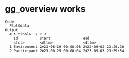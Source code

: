 # gg_overview works

    Code
      Plot$data
    Output
      # A tibble: 2 x 3
        Id          start               end                
        <fct>       <dttm>              <dttm>             
      1 Environment 2023-08-29 00:00:08 2023-09-03 23:59:38
      2 Participant 2023-08-29 00:00:04 2023-09-03 23:59:54

